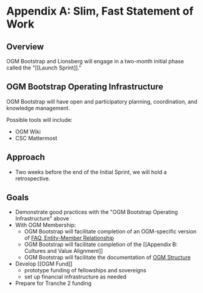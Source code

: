 # Appendix A: Slim, Fast Statement of Work

## Overview

OGM Bootstrap and Lionsberg will engage in a two-month initial phase called the "[[Launch Sprint]]."

## OGM Bootstrap Operating Infrastructure

OGM Bootstrap will have open and participatory planning, coordination, and knowledge management.

Possible tools will include:
- OGM Wiki
- CSC Mattermost

## Approach

- Two weeks before the end of the Initial Sprint, we will hold a retrospective.

## Goals

- Demonstrate good practices with the "OGM Bootstrap Operating Infrastructure" above
- With OGM Membership:
    - OGM Bootstrap will facilitate completion of an OGM-specific version of [FAQ, Entity-Member Relationship](https://wiki.openglobalmind.com/templates/faq,_entity-member_relationship)
    - OGM Bootstrap will facilitate completion of the [[Appendix B: Cultures and Value Alignment]]
    - OGM Bootstrap will facilitate the documentation of [OGM Structure](https://wiki.openglobalmind.com/ogm_structure/ogm_structure)
- Develop [[OGM Fund]]
    - prototype funding of fellowships and sovereigns
    - set up financial infrastructure as needed
- Prepare for Tranche 2 funding
